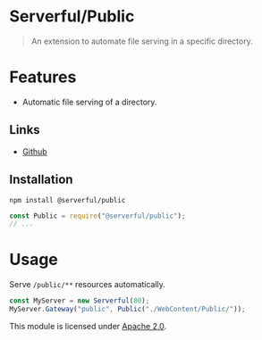 
# Serverful/Public

> An extension to automate file serving in a specific directory.


# Features
* Automatic file serving of a directory.

## Links
* [Github](https://github.com/Serverful/Public)

## Installation
`npm install @serverful/public`
```js
const Public = require("@serverful/public");
// ...
```


# Usage
Serve `/public/**` resources automatically.
```js
const MyServer = new Serverful(80);
MyServer.Gateway("public", Public("./WebContent/Public/"));
```


This module is licensed under [Apache 2.0](http://www.apache.org/licenses/LICENSE-2.0).
